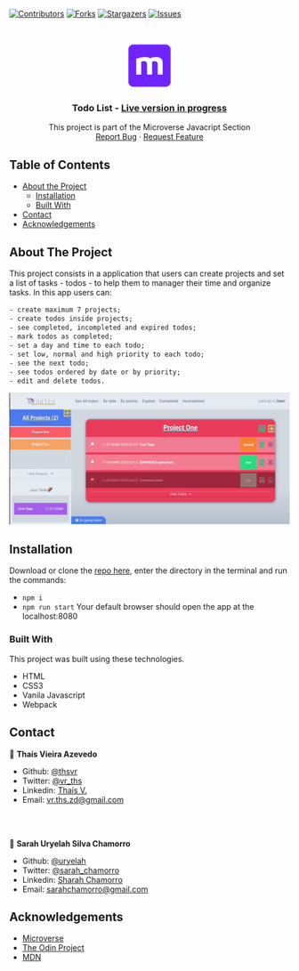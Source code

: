 [![Contributors][contributors-shield]][contributors-url]
[![Forks][forks-shield]][forks-url]
[![Stargazers][stars-shield]][stars-url]
[![Issues][issues-shield]][issues-url]

<!-- PROJECT LOGO -->

  <br/> 
  <p align="center"> 
  <a href="https://github.com/uryelah/Microverse-604-todo-list/tree/todolist"> 
  <img src="public/img/mLogo.png" alt="Logo" width="80" height="80"> 
  </a> 
  <h3 align="center">Todo List - <a href=''> Live version in progress</a></h3> 
  <p align="center"> This project is part of the Microverse Javacript Section 
  <br /> 
  <a href="https://github.com/uryelah/Microverse-604-todo-list/tree/todolist/issues">Report Bug</a> 
  · 
  <a href="https://github.com/uryelah/Microverse-604-todo-list/tree/todolist/issues">Request Feature</a> 
  </p> 
  </p>

<!-- TABLE OF CONTENTS -->

## Table of Contents

- [About the Project](#about-the-project)
  - [Installation](#installation)
  - [Built With](#built-with)
- [Contact](#contact)
- [Acknowledgements](#acknowledgements)

<!-- ABOUT THE PROJECT -->

## About The Project

This project consists in a application that users can create projects and set a list of tasks - todos - to help them to manager their time and organize tasks. In this app users can:

    - create maximum 7 projects;
    - create todos inside projects;
    - see completed, incompleted and expired todos;
    - mark todos as completed;
    - set a day and time to each todo;
    - set low, normal and high priority to each todo;
    - see the next todo;
    - see todos ordered by date or by priority;
    - edit and delete todos.

<div align="center">
  <img src="public/img/todo.png" width="900">
</div>

<!-- ABOUT THE PROJECT -->

## Installation

Download or clone the [repo here](https://github.com/uryelah/Microverse-604-todo-list/tree/todolist.git), enter the directory in the terminal and run the commands:

- `npm i`
- `npm run start`
  Your default browser should open the app at the localhost:8080

### Built With

This project was built using these technologies.

- HTML
- CSS3
- Vanila Javascript
- Webpack

<!-- CONTACT -->

## Contact

👤 **Thaís Vieira Azevedo**

- Github: [@thsvr](https://github.com/thsvr)
- Twitter: [@vr_ths](https://twitter.com/vr_ths)
- Linkedin: [Thaís V.](https://www.linkedin.com/in/vr-ths-zd/)
- Email: [vr.ths.zd@gmail.com](vr.ths.zd@gmail.com)

<br />
<br />

👤 **Sarah Uryelah Silva Chamorro**

- Github: [@uryelah](https://github.com/uryelah)
- Twitter: [@sarah_chamorro](https://twitter.com/sarah_chamorro)
- Linkedin: [Sharah Chamorro](https://www.linkedin.com/in/uryelah/)
- Email: [sarahchamorro@gmail.com](sarahchamorro@gmail.com)

<!-- ACKNOWLEDGEMENTS -->

## Acknowledgements

- [Microverse](https://www.microverse.org/)
- [The Odin Project](https://www.theodinproject.com/)
- [MDN](https://developer.mozilla.org/en-US/docs/Web/JavaScript)

<!-- MARKDOWN LINKS & IMAGES -->
<!-- https://www.markdownguide.org/basic-syntax/#reference-style-links -->

[contributors-shield]: https://img.shields.io/github/contributors/uryelah/Microverse-604-todo-list.svg?style=flat-square
[contributors-url]: https://github.com/uryelah/Microverse-604-todo-list/tree/todolist/graphs/contributors
[forks-shield]: https://img.shields.io/github/forks/uryelah/Microverse-604-todo-list.svg?style=flat-square
[forks-url]: https://github.com/uryelah/Microverse-604-todo-list/tree/todolist/network/members
[stars-shield]: https://img.shields.io/github/stars/uryelah/Microverse-604-todo-list.svg?style=flat-square
[stars-url]: https://github.com/uryelah/Microverse-604-todo-list/tree/todolist/stargazers
[issues-shield]: https://img.shields.io/github/issues/uryelah/Microverse-604-todo-list.svg?style=flat-square
[issues-url]: https://github.com/uryelah/Microverse-604-todo-list/tree/todolist
[product-screenshot]: img/screenshot.PNG
